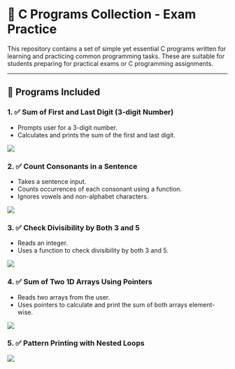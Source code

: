# 📘 C Programs Collection - Exam Practice

This repository contains a set of simple yet essential C programs written for learning and practicing common programming tasks. These are suitable for students preparing for practical exams or C programming assignments.

---

## 🔗 Programs Included

### 1. ✅ Sum of First and Last Digit (3-digit Number)
- Prompts user for a 3-digit number.
- Calculates and prints the sum of the first and last digit.
<img src="1.png">

### 2. ✅ Count Consonants in a Sentence
- Takes a sentence input.
- Counts occurrences of each consonant using a function.
- Ignores vowels and non-alphabet characters.
<img src="../SS/2.png">

### 3. ✅ Check Divisibility by Both 3 and 5
- Reads an integer.
- Uses a function to check divisibility by both 3 and 5.
<img src="../SS/3.png">

### 4. ✅ Sum of Two 1D Arrays Using Pointers
- Reads two arrays from the user.
- Uses pointers to calculate and print the sum of both arrays element-wise.
<img src="../SS/4.png">

### 5. ✅ Pattern Printing with Nested Loops
<img src="../SS/5.png">
